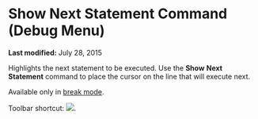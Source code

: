 
# Show Next Statement Command (Debug Menu)

 **Last modified:** July 28, 2015

Highlights the next statement to be executed. Use the  **Show** **Next** **Statement** command to place the cursor on the line that will execute next.

Available only in  [break mode](b8bdf64f-5920-1ae9-16d0-b26d09524a30.md).

Toolbar shortcut: 
![](../images/tbr_shns_ZA01201743.gif).
